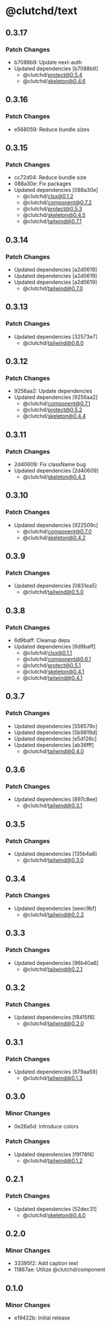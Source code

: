 # @clutchd/text

## 0.3.17

### Patch Changes

- b7088b9: Update next-auth
- Updated dependencies [b7088b9]
  - @clutchd/protect@0.5.4
  - @clutchd/skeleton@0.4.6

## 0.3.16

### Patch Changes

- e568059: Reduce bundle sizes

## 0.3.15

### Patch Changes

- cc72d04: Reduce bundle size
- 088a30e: Fix packages
- Updated dependencies [088a30e]
  - @clutchd/clsx@0.1.2
  - @clutchd/component@0.7.2
  - @clutchd/protect@0.5.3
  - @clutchd/skeleton@0.4.5
  - @clutchd/tailwind@0.7.1

## 0.3.14

### Patch Changes

- Updated dependencies [a2d0619]
- Updated dependencies [a2d0619]
- Updated dependencies [a2d0619]
  - @clutchd/tailwind@0.7.0

## 0.3.13

### Patch Changes

- Updated dependencies [32573e7]
  - @clutchd/tailwind@0.6.0

## 0.3.12

### Patch Changes

- 9256aa2: Update dependencies
- Updated dependencies [9256aa2]
  - @clutchd/component@0.7.1
  - @clutchd/protect@0.5.2
  - @clutchd/skeleton@0.4.4

## 0.3.11

### Patch Changes

- 2d40609: Fix className bug
- Updated dependencies [2d40609]
  - @clutchd/skeleton@0.4.3

## 0.3.10

### Patch Changes

- Updated dependencies [922509c]
  - @clutchd/component@0.7.0
  - @clutchd/skeleton@0.4.2

## 0.3.9

### Patch Changes

- Updated dependencies [0831ea5]
  - @clutchd/tailwind@0.5.0

## 0.3.8

### Patch Changes

- 6d9baff: Cleanup deps
- Updated dependencies [6d9baff]
  - @clutchd/clsx@0.1.1
  - @clutchd/component@0.6.1
  - @clutchd/protect@0.5.1
  - @clutchd/skeleton@0.4.1
  - @clutchd/tailwind@0.4.1

## 0.3.7

### Patch Changes

- Updated dependencies [556579c]
- Updated dependencies [5b9819d]
- Updated dependencies [e5d126c]
- Updated dependencies [ab36fff]
  - @clutchd/tailwind@0.4.0

## 0.3.6

### Patch Changes

- Updated dependencies [897c8ee]
  - @clutchd/tailwind@0.3.1

## 0.3.5

### Patch Changes

- Updated dependencies [135b4a8]
  - @clutchd/tailwind@0.3.0

## 0.3.4

### Patch Changes

- Updated dependencies [eeec9bf]
  - @clutchd/tailwind@0.2.2

## 0.3.3

### Patch Changes

- Updated dependencies [96b40a6]
  - @clutchd/tailwind@0.2.1

## 0.3.2

### Patch Changes

- Updated dependencies [f8415f8]
  - @clutchd/tailwind@0.2.0

## 0.3.1

### Patch Changes

- Updated dependencies [679aa59]
  - @clutchd/tailwind@0.1.3

## 0.3.0

### Minor Changes

- 0e26a5d: Introduce colors

### Patch Changes

- Updated dependencies [f9f78f4]
  - @clutchd/tailwind@0.1.2

## 0.2.1

### Patch Changes

- Updated dependencies [52dec31]
  - @clutchd/skeleton@0.4.0

## 0.2.0

### Minor Changes

- 33395f2: Add caption text
- 11867ae: Utilize @clutchd/component

## 0.1.0

### Minor Changes

- e19422b: Initial release
